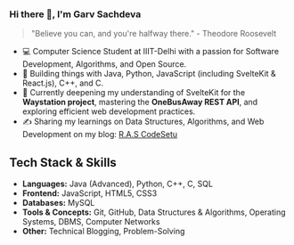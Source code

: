 ### Hi there 👋, I'm Garv Sachdeva

> "Believe you can, and you're halfway there." - Theodore Roosevelt

* 💻 Computer Science Student at IIIT-Delhi with a passion for Software Development, Algorithms, and Open Source.
* 🚀 Building things with Java, Python, JavaScript (including SvelteKit & React.js), C++, and C.
* 🌱 Currently deepening my understanding of SvelteKit for the **Waystation project**, mastering the **OneBusAway REST API**, and exploring efficient web development practices.
* ✍️ Sharing my learnings on Data Structures, Algorithms, and Web Development on my blog: [R.A.S CodeSetu]((https://rascodesetu.blogspot.com/))  <br/>


## Tech Stack & Skills

* **Languages:** Java (Advanced), Python, C++, C, SQL
* **Frontend:**  JavaScript, HTML5, CSS3
* **Databases:** MySQL
* **Tools & Concepts:** Git, GitHub, Data Structures & Algorithms, Operating Systems, DBMS, Computer Networks
* **Other:** Technical Blogging, Problem-Solving

<br/>


